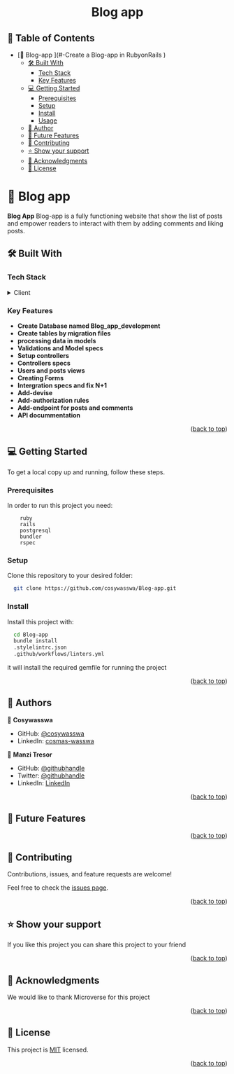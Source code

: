 <a name="readme-top"></a>

<div align="center">

  <h1><b>Blog app</b></h1>

</div>

<!-- TABLE OF CONTENTS -->

## 📗 Table of Contents

- [📖 Blog-app ](#-Create a Blog-app in RubyonRails )
  - [🛠 Built With ](#-built-with-)
    - [Tech Stack ](#tech-stack-)
    - [Key Features ](#key-features-)
  - [💻 Getting Started ](#-getting-started-)
    - [Prerequisites](#prerequisites)
    - [Setup](#setup)
    - [Install](#install)
    - [Usage](#usage)
  - [👥 Author ](#-author-)
  - [🔭 Future Features ](#-future-features-)
  - [🤝 Contributing ](#-contributing-)
  - [⭐️ Show your support ](#️-show-your-support-)
  - [🙏 Acknowledgments ](#-acknowledgments-)
  - [📝 License ](#-license-)

<!-- PROJECT DESCRIPTION -->

# 📖 Blog app <a name="about-project"></a>

**Blog App** 
Blog-app is a fully functioning website that show the list of posts and empower readers to interact with them by adding comments and liking posts.

## 🛠 Built With <a name="built-with"></a>

### Tech Stack <a name="tech-stack"></a>

<details>
  <summary>Client</summary>
    <li><a href="https://www.ruby-lang.org/en/">Ruby</a></li>
</details>

<!-- Features -->

### Key Features <a name="key-features"></a>
- **Create Database named Blog_app_development**
- **Create tables by migration files**
- **processing data in models**
- **Validations and Model specs**
- **Setup controllers**
- **Controllers specs**
- **Users and posts views**
- **Creating Forms**
- **Intergration specs and fix N+1**
- **Add-devise**
- **Add-authorization rules**
- **Add-endpoint for posts and comments**
- **API docummentation**

<p align="right">(<a href="#readme-top">back to top</a>)</p>

<!-- GETTING STARTED -->

## 💻 Getting Started <a name="getting-started"></a>

To get a local copy up and running, follow these steps.

### Prerequisites

In order to run this project you need:

```
    ruby
    rails
    postgresql
    bundler
    rspec
```

### Setup

Clone this repository to your desired folder:

```bash
  git clone https://github.com/cosywasswa/Blog-app.git
```

### Install

Install this project with:

```bash
  cd Blog-app
  bundle install
  .stylelintrc.json
  .github/workflows/linters.yml
```

it will install the required gemfile for running the project

<p align="right">(<a href="#readme-top">back to top</a>)</p>

<!-- AUTHORS -->

## 👥 Authors <a name="author"></a>

👤 **Cosywasswa**

- GitHub: [@cosywasswa](https://github.com/cosywasswa)
- LinkedIn: [cosmas-wasswa](https://www.linkedin.com/in/cosmas-wasswa)

👤 **Manzi Tresor**

- GitHub: [@githubhandle](https://github.com/manzitresor)
- Twitter: [@githubhandle](https://twitter.com/MANZITresor3)
- LinkedIn: [LinkedIn](https://www.linkedin.com/in/manzi-tresor-783b4022a/)

<p align="right">(<a href="#readme-top">back to top</a>)</p>

<!-- FUTURE FEATURES -->

## 🔭 Future Features <a name="future-features"></a>

<p align="right">(<a href="#readme-top">back to top</a>)</p>

<!-- CONTRIBUTING -->

## 🤝 Contributing <a name="contributing"></a>

Contributions, issues, and feature requests are welcome!

Feel free to check the [issues page](../../issues/).

<p align="right">(<a href="#readme-top">back to top</a>)</p>

<!-- SUPPORT -->

## ⭐️ Show your support <a name="support"></a>

If you like this project you can share this project to your friend

<p align="right">(<a href="#readme-top">back to top</a>)</p>

<!-- ACKNOWLEDGEMENTS -->

## 🙏 Acknowledgments <a name="acknowledgements"></a>

We would like to thank Microverse for this project

<p align="right">(<a href="#readme-top">back to top</a>)</p>

<!-- LICENSE -->

## 📝 License <a name="license"></a>

This project is [MIT](./LICENSE) licensed.

<p align="right">(<a href="#readme-top">back to top</a>)</p>
